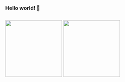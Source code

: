 

<!--
**JuanXavier-hub/JuanXavier-hub** is a ✨ _special_ ✨ repository because its `README.md` (this file) appears on your GitHub profile.

Here are some ideas to get you started:

- 🔭 I’m currently working on ...
- 🌱 I’m currently learning ...
- 👯 I’m looking to collaborate on ...
- 🤔 I’m looking for help with ...
- 💬 Ask me about ...
- 📫 How to reach me: ...
- 😄 Pronouns: ...
- ⚡ Fun fact: ...
-->

### Hello world! 👋

##

<div align-items="inline">
  <img height=180em src=https://github-readme-stats.vercel.app/api?username=JuanXavier-hub&icons=true&theme=highcontrast&include_all_commits>
  <img height=180em src=https://github-readme-stats.vercel.app/api/top-langs/?username=JuanXavier-hub&hide_progress=false&theme=highcontrast&layout=donut>
</div>

##
<!--
<div>
  <img align=center height=50em width=50em src="https://cdn.jsdelivr.net/gh/devicons/devicon/icons/c/c-original.svg" />
  <img align=center height=50em width=50em src="https://cdn.jsdelivr.net/gh/devicons/devicon/icons/cplusplus/cplusplus-original.svg" />
  <img align=center height=50em width=50em src="https://cdn.jsdelivr.net/gh/devicons/devicon/icons/csharp/csharp-original.svg" />
  <img align=center height=50em width=50em src="https://cdn.jsdelivr.net/gh/devicons/devicon/icons/python/python-original.svg" /> 
  <img align=center height=50em width=50em src="https://cdn.jsdelivr.net/gh/devicons/devicon/icons/html5/html5-original.svg" />
  <img align=center height=50em width=50em src="https://cdn.jsdelivr.net/gh/devicons/devicon/icons/css3/css3-original.svg" />
          
</div>

##
-->
